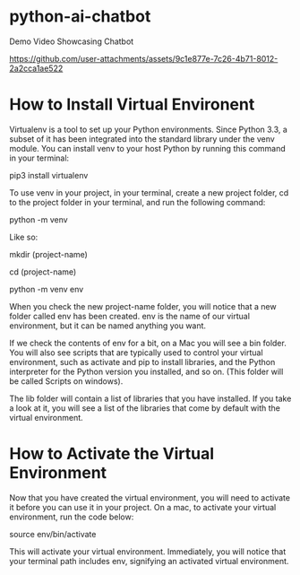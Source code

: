 # python-ai-chatbot


Demo Video Showcasing Chatbot

https://github.com/user-attachments/assets/9c1e877e-7c26-4b71-8012-2a2cca1ae522


# How to Install Virtual Environent

Virtualenv is a tool to set up your Python environments. Since Python 3.3, a subset of it has been integrated into the standard library under the venv module. You can install venv to your host Python by running this command in your terminal:


pip3 install virtualenv



To use venv in your project, in your terminal, create a new project folder, cd to the project folder in your terminal, and run the following command:



 python<version> -m venv <virtual-environment-name>

 
Like so:




 mkdir (project-name)
 
 cd (project-name)
 
 python -m venv env




When you check the new project-name folder, you will notice that a new folder called env has been created. env is the name of our virtual environment, but it can be named anything you want.

If we check the contents of env for a bit, on a Mac you will see a bin folder. You will also see scripts that are typically used to control your virtual environment, such as activate and pip to install libraries, and the Python interpreter for the Python version you installed, and so on. (This folder will be called Scripts on windows).

The lib folder will contain a list of libraries that you have installed. If you take a look at it, you will see a list of the libraries that come by default with the virtual environment.

# How to Activate the Virtual Environment
Now that you have created the virtual environment, you will need to activate it before you can use it in your project. On a mac, to activate your virtual environment, run the code below:

source env/bin/activate

This will activate your virtual environment. Immediately, you will notice that your terminal path includes env, signifying an activated virtual environment.
